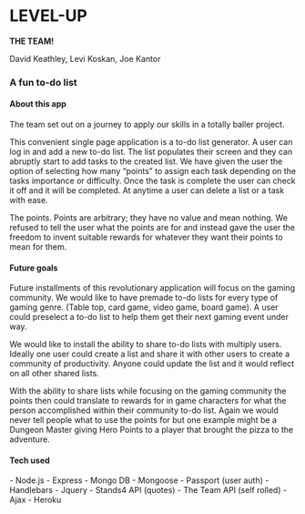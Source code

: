 <h1>LEVEL-UP</h1>
<strong> THE TEAM!</strong>
<p>David Keathley, Levi Koskan, Joe Kantor</p>


<h3>A fun to-do list</h3>

<h4> About this app </h4>

The team set out on a journey to apply our skills in a totally baller project.

This convenient single page application is a to-do list generator. 
A user can log in and add a new to-do list. The list populates their screen and they can abruptly start to add tasks to the created list. We have given the user the option of selecting how many “points” to assign each task depending on the tasks importance or difficulty.  Once the task is complete the user can check it off and it will be completed. At anytime a user can delete a list or a task with ease.


The points. Points are arbitrary; they have no value and mean nothing. We refused to tell the user what the points are for and instead gave the user the freedom to invent suitable rewards for whatever they want their points to mean for them. 


<h4>Future goals</h4>

Future installments of this revolutionary application will focus on the gaming community. We would like to have premade to-do lists for every type of gaming genre. (Table top, card game, video game, board game). A user could preselect a to-do list to help them get their next gaming event under way. 

We would like to install the ability to share to-do lists with multiply users. Ideally one user could create a list and share it with other users to create a community of productivity.  Anyone could update the list and it would reflect on all other shared lists. 

With the ability to share lists while focusing on the gaming community the points then could translate to rewards for in game characters for what the person accomplished within their community to-do list. Again we would never tell people what to use the points for but one example might be a Dungeon Master giving Hero Points to a player that brought the pizza to the adventure.   





<h4>Tech used </h4>
- Node.js
- Express
- Mongo DB
- Mongoose
- Passport (user auth)
- Handlebars
- Jquery
- Stands4 API (quotes)
- The Team API (self rolled)
- Ajax
- Heroku


